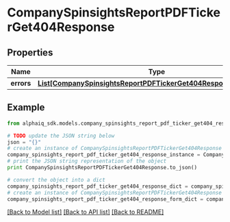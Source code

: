 # CompanySpinsightsReportPDFTickerGet404Response


## Properties

Name | Type | Description | Notes
------------ | ------------- | ------------- | -------------
**errors** | [**List[CompanySpinsightsReportPDFTickerGet404ResponseErrorsInner]**](CompanySpinsightsReportPDFTickerGet404ResponseErrorsInner.md) |  | 

## Example

```python
from alphaiq_sdk.models.company_spinsights_report_pdf_ticker_get404_response import CompanySpinsightsReportPDFTickerGet404Response

# TODO update the JSON string below
json = "{}"
# create an instance of CompanySpinsightsReportPDFTickerGet404Response from a JSON string
company_spinsights_report_pdf_ticker_get404_response_instance = CompanySpinsightsReportPDFTickerGet404Response.from_json(json)
# print the JSON string representation of the object
print CompanySpinsightsReportPDFTickerGet404Response.to_json()

# convert the object into a dict
company_spinsights_report_pdf_ticker_get404_response_dict = company_spinsights_report_pdf_ticker_get404_response_instance.to_dict()
# create an instance of CompanySpinsightsReportPDFTickerGet404Response from a dict
company_spinsights_report_pdf_ticker_get404_response_form_dict = company_spinsights_report_pdf_ticker_get404_response.from_dict(company_spinsights_report_pdf_ticker_get404_response_dict)
```
[[Back to Model list]](../README.md#documentation-for-models) [[Back to API list]](../README.md#documentation-for-api-endpoints) [[Back to README]](../README.md)


